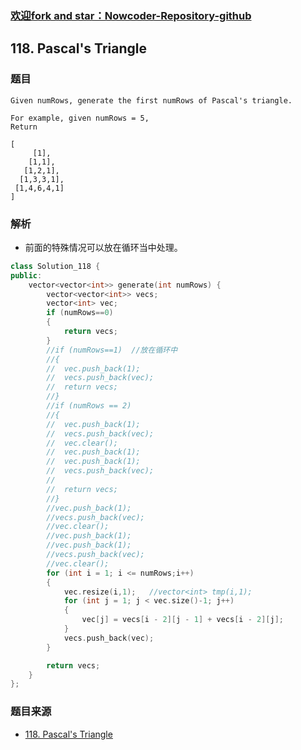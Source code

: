 ### [欢迎fork and star：Nowcoder-Repository-github](https://github.com/ranjiewwen/Nowcoder)

## 118. Pascal's Triangle

### 题目

```
Given numRows, generate the first numRows of Pascal's triangle.

For example, given numRows = 5,
Return

[
     [1],
    [1,1],
   [1,2,1],
  [1,3,3,1],
 [1,4,6,4,1]
]

```

### 解析

- 前面的特殊情况可以放在循环当中处理。

```C++
class Solution_118 {
public:
	vector<vector<int>> generate(int numRows) {
		vector<vector<int>> vecs;
		vector<int> vec;
		if (numRows==0)
		{
			return vecs;
		}
		//if (numRows==1)  //放在循环中
		//{
		//	vec.push_back(1);
		//	vecs.push_back(vec);
		//	return vecs;
		//}
		//if (numRows == 2)
		//{
		//	vec.push_back(1);
		//	vecs.push_back(vec);
		//	vec.clear();
		//	vec.push_back(1);
		//	vec.push_back(1);
		//	vecs.push_back(vec);
		//	
		//	return vecs;
		//}
		//vec.push_back(1);
		//vecs.push_back(vec);
		//vec.clear();
		//vec.push_back(1);
		//vec.push_back(1);
		//vecs.push_back(vec);
		//vec.clear();
		for (int i = 1; i <= numRows;i++)
		{
			vec.resize(i,1);   //vector<int> tmp(i,1);
			for (int j = 1; j < vec.size()-1; j++)
			{
				vec[j] = vecs[i - 2][j - 1] + vecs[i - 2][j];
			}
			vecs.push_back(vec);
		}

		return vecs;
	}
};

```

### 题目来源

- [118. Pascal's Triangle](https://leetcode.com/problems/pascals-triangle/description/)
